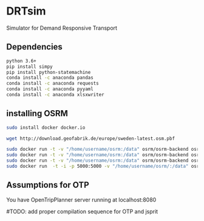 # DRTsim
Simulator for Demand Responsive Transport

## Dependencies

```bash
python 3.6+
pip install simpy
pip install python-statemachine
conda install -c anaconda pandas
conda install -c anaconda requests
conda install -c anaconda pyyaml
conda install -c anaconda xlsxwriter
```
## installing OSRM

```bash
sudo install docker docker.io

wget http://download.geofabrik.de/europe/sweden-latest.osm.pbf

sudo docker run -t -v "/home/username/osrm:/data" osrm/osrm-backend osrm-extract -p /opt/car.lua /data/sweden-latest.osm.pbf
sudo docker run -t -v "/home/username/osrm:/data" osrm/osrm-backend osrm-partition /data/sweden-latest.osrm
sudo docker run -t -v "/home/username/osrm:/data" osrm/osrm-backend osrm-customize /data/sweden-latest.osrm
sudo docker run  -t -i -p 5000:5000 -v "/home/username/osrm/:/data" osrm/osrm-backend osrm-routed --max-table-size 1000000  --algorithm MLD /data/sweden-latest.osrm
```
## Assumptions for OTP

You have OpenTripPlanner server running at localhost:8080

#TODO: add proper compilation sequence for OTP and jsprit 